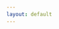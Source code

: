 ```yaml
---
layout: default
---
```

<img class="responsively-lazy" alt="Alt goes here" src="assets/images/2016-01-02-1000.jpg" data-srcset="assets/images/2016-01-02-400.jpg 400w, assets/images/2016-01-02-800.jpg 800w, assets/images/2016-01-02-1000.jpg 1000w" srcset="data:image/gif;base64,R0lGODlhAQABAIAAAP///////yH5BAEKAAEALAAAAAABAAEAAAICTAEAOw==" />